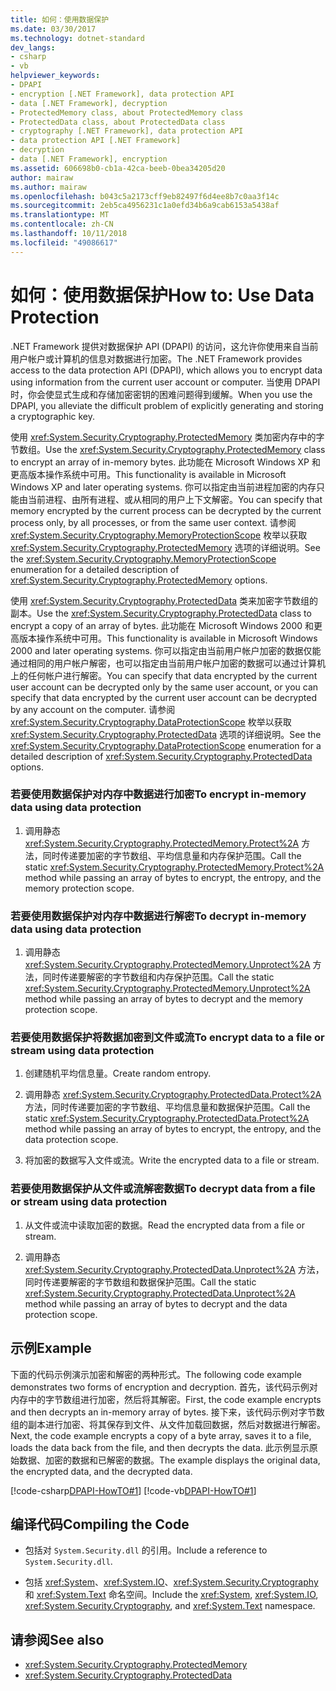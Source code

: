 ```yaml
---
title: 如何：使用数据保护
ms.date: 03/30/2017
ms.technology: dotnet-standard
dev_langs:
- csharp
- vb
helpviewer_keywords:
- DPAPI
- encryption [.NET Framework], data protection API
- data [.NET Framework], decryption
- ProtectedMemory class, about ProtectedMemory class
- ProtectedData class, about ProtectedData class
- cryptography [.NET Framework], data protection API
- data protection API [.NET Framework]
- decryption
- data [.NET Framework], encryption
ms.assetid: 606698b0-cb1a-42ca-beeb-0bea34205d20
author: mairaw
ms.author: mairaw
ms.openlocfilehash: b043c5a2173cff9eb82497f6d4ee8b7c0aa3f14c
ms.sourcegitcommit: 2eb5ca4956231c1a0efd34b6a9cab6153a5438af
ms.translationtype: MT
ms.contentlocale: zh-CN
ms.lasthandoff: 10/11/2018
ms.locfileid: "49086617"
---
```

# <a name="how-to-use-data-protection"></a><span data-ttu-id="46784-102">如何：使用数据保护</span><span class="sxs-lookup"><span data-stu-id="46784-102">How to: Use Data Protection</span></span>
<span data-ttu-id="46784-103">.NET Framework 提供对数据保护 API (DPAPI) 的访问，这允许你使用来自当前用户帐户或计算机的信息对数据进行加密。</span><span class="sxs-lookup"><span data-stu-id="46784-103">The .NET Framework provides access to the data protection API (DPAPI), which allows you to encrypt data using information from the current user account or computer.</span></span>  <span data-ttu-id="46784-104">当使用 DPAPI 时，你会使显式生成和存储加密密钥的困难问题得到缓解。</span><span class="sxs-lookup"><span data-stu-id="46784-104">When you use the DPAPI, you alleviate the difficult problem of explicitly generating and storing a cryptographic key.</span></span>  
  
 <span data-ttu-id="46784-105">使用 <xref:System.Security.Cryptography.ProtectedMemory> 类加密内存中的字节数组。</span><span class="sxs-lookup"><span data-stu-id="46784-105">Use the <xref:System.Security.Cryptography.ProtectedMemory> class to encrypt an array of in-memory bytes.</span></span>  <span data-ttu-id="46784-106">此功能在 Microsoft Windows XP 和更高版本操作系统中可用。</span><span class="sxs-lookup"><span data-stu-id="46784-106">This functionality is available in Microsoft Windows XP and later operating systems.</span></span>  <span data-ttu-id="46784-107">你可以指定由当前进程加密的内存只能由当前进程、由所有进程、或从相同的用户上下文解密。</span><span class="sxs-lookup"><span data-stu-id="46784-107">You can specify that memory encrypted by the current process can be decrypted by the current process only, by all processes, or from the same user context.</span></span>  <span data-ttu-id="46784-108">请参阅 <xref:System.Security.Cryptography.MemoryProtectionScope> 枚举以获取 <xref:System.Security.Cryptography.ProtectedMemory> 选项的详细说明。</span><span class="sxs-lookup"><span data-stu-id="46784-108">See the <xref:System.Security.Cryptography.MemoryProtectionScope> enumeration for a detailed description of <xref:System.Security.Cryptography.ProtectedMemory> options.</span></span>  
  
 <span data-ttu-id="46784-109">使用 <xref:System.Security.Cryptography.ProtectedData> 类来加密字节数组的副本。</span><span class="sxs-lookup"><span data-stu-id="46784-109">Use the <xref:System.Security.Cryptography.ProtectedData> class to encrypt a copy of an array of bytes.</span></span> <span data-ttu-id="46784-110">此功能在 Microsoft Windows 2000 和更高版本操作系统中可用。</span><span class="sxs-lookup"><span data-stu-id="46784-110">This functionality is available in Microsoft Windows 2000 and later operating systems.</span></span>  <span data-ttu-id="46784-111">你可以指定由当前用户帐户加密的数据仅能通过相同的用户帐户解密，也可以指定由当前用户帐户加密的数据可以通过计算机上的任何帐户进行解密。</span><span class="sxs-lookup"><span data-stu-id="46784-111">You can specify that data encrypted by the current user account can be decrypted only by the same user account, or you can specify that data encrypted by the current user account can be decrypted by any account on the computer.</span></span>  <span data-ttu-id="46784-112">请参阅 <xref:System.Security.Cryptography.DataProtectionScope> 枚举以获取 <xref:System.Security.Cryptography.ProtectedData> 选项的详细说明。</span><span class="sxs-lookup"><span data-stu-id="46784-112">See the <xref:System.Security.Cryptography.DataProtectionScope> enumeration for a detailed description of <xref:System.Security.Cryptography.ProtectedData> options.</span></span>  
  
### <a name="to-encrypt-in-memory-data-using-data-protection"></a><span data-ttu-id="46784-113">若要使用数据保护对内存中数据进行加密</span><span class="sxs-lookup"><span data-stu-id="46784-113">To encrypt in-memory data using data protection</span></span>  
  
1.  <span data-ttu-id="46784-114">调用静态 <xref:System.Security.Cryptography.ProtectedMemory.Protect%2A> 方法，同时传递要加密的字节数组、平均信息量和内存保护范围。</span><span class="sxs-lookup"><span data-stu-id="46784-114">Call the static <xref:System.Security.Cryptography.ProtectedMemory.Protect%2A> method while passing an array of bytes to encrypt, the entropy, and the memory protection scope.</span></span>  
  
### <a name="to-decrypt-in-memory-data-using-data-protection"></a><span data-ttu-id="46784-115">若要使用数据保护对内存中数据进行解密</span><span class="sxs-lookup"><span data-stu-id="46784-115">To decrypt in-memory data using data protection</span></span>  
  
1.  <span data-ttu-id="46784-116">调用静态 <xref:System.Security.Cryptography.ProtectedMemory.Unprotect%2A> 方法，同时传递要解密的字节数组和内存保护范围。</span><span class="sxs-lookup"><span data-stu-id="46784-116">Call the static <xref:System.Security.Cryptography.ProtectedMemory.Unprotect%2A> method while passing an array of bytes to decrypt and the memory protection scope.</span></span>  
  
### <a name="to-encrypt-data-to-a-file-or-stream-using-data-protection"></a><span data-ttu-id="46784-117">若要使用数据保护将数据加密到文件或流</span><span class="sxs-lookup"><span data-stu-id="46784-117">To encrypt data to a file or stream using data protection</span></span>  
  
1.  <span data-ttu-id="46784-118">创建随机平均信息量。</span><span class="sxs-lookup"><span data-stu-id="46784-118">Create random entropy.</span></span>  
  
2.  <span data-ttu-id="46784-119">调用静态 <xref:System.Security.Cryptography.ProtectedData.Protect%2A> 方法，同时传递要加密的字节数组、平均信息量和数据保护范围。</span><span class="sxs-lookup"><span data-stu-id="46784-119">Call the static <xref:System.Security.Cryptography.ProtectedData.Protect%2A> method while passing an array of bytes to encrypt, the entropy, and the data protection scope.</span></span>  
  
3.  <span data-ttu-id="46784-120">将加密的数据写入文件或流。</span><span class="sxs-lookup"><span data-stu-id="46784-120">Write the encrypted data to a file or stream.</span></span>  
  
### <a name="to-decrypt-data-from-a-file-or-stream-using-data-protection"></a><span data-ttu-id="46784-121">若要使用数据保护从文件或流解密数据</span><span class="sxs-lookup"><span data-stu-id="46784-121">To decrypt data from a file or stream using data protection</span></span>  
  
1.  <span data-ttu-id="46784-122">从文件或流中读取加密的数据。</span><span class="sxs-lookup"><span data-stu-id="46784-122">Read the encrypted data from a file or stream.</span></span>  
  
2.  <span data-ttu-id="46784-123">调用静态 <xref:System.Security.Cryptography.ProtectedData.Unprotect%2A> 方法，同时传递要解密的字节数组和数据保护范围。</span><span class="sxs-lookup"><span data-stu-id="46784-123">Call the static <xref:System.Security.Cryptography.ProtectedData.Unprotect%2A> method while passing an array of bytes to decrypt and the data protection scope.</span></span>  
  
## <a name="example"></a><span data-ttu-id="46784-124">示例</span><span class="sxs-lookup"><span data-stu-id="46784-124">Example</span></span>  
 <span data-ttu-id="46784-125">下面的代码示例演示加密和解密的两种形式。</span><span class="sxs-lookup"><span data-stu-id="46784-125">The following code example demonstrates two forms of encryption and decryption.</span></span>  <span data-ttu-id="46784-126">首先，该代码示例对内存中的字节数组进行加密，然后将其解密。</span><span class="sxs-lookup"><span data-stu-id="46784-126">First, the code example encrypts and then decrypts an in-memory array of bytes.</span></span>  <span data-ttu-id="46784-127">接下来，该代码示例对字节数组的副本进行加密、将其保存到文件、从文件加载回数据，然后对数据进行解密。</span><span class="sxs-lookup"><span data-stu-id="46784-127">Next, the code example encrypts a copy of a byte array, saves it to a file, loads the data back from the file, and then decrypts the data.</span></span>  <span data-ttu-id="46784-128">此示例显示原始数据、加密的数据和已解密的数据。</span><span class="sxs-lookup"><span data-stu-id="46784-128">The example displays the original data, the encrypted data, and the decrypted data.</span></span>  
  
 [!code-csharp[DPAPI-HowTO#1](../../../samples/snippets/csharp/VS_Snippets_CLR/DPAPI-HowTO/cs/sample.cs#1)]
 [!code-vb[DPAPI-HowTO#1](../../../samples/snippets/visualbasic/VS_Snippets_CLR/DPAPI-HowTO/vb/sample.vb#1)]  
  
## <a name="compiling-the-code"></a><span data-ttu-id="46784-129">编译代码</span><span class="sxs-lookup"><span data-stu-id="46784-129">Compiling the Code</span></span>  
  
-   <span data-ttu-id="46784-130">包括对 `System.Security.dll` 的引用。</span><span class="sxs-lookup"><span data-stu-id="46784-130">Include a reference to `System.Security.dll`.</span></span>  
  
-   <span data-ttu-id="46784-131">包括 <xref:System>、<xref:System.IO>、<xref:System.Security.Cryptography> 和 <xref:System.Text> 命名空间。</span><span class="sxs-lookup"><span data-stu-id="46784-131">Include the <xref:System>, <xref:System.IO>, <xref:System.Security.Cryptography>, and <xref:System.Text> namespace.</span></span>  
  
## <a name="see-also"></a><span data-ttu-id="46784-132">请参阅</span><span class="sxs-lookup"><span data-stu-id="46784-132">See also</span></span>

- <xref:System.Security.Cryptography.ProtectedMemory>  
- <xref:System.Security.Cryptography.ProtectedData>
